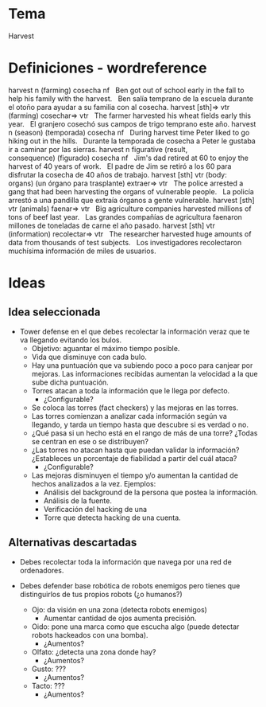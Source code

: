# Tema

Harvest

# Definiciones - wordreference

harvest n	(farming)	cosecha nf
 	Ben got out of school early in the fall to help his family with the harvest.
 	Ben salía temprano de la escuela durante el otoño para ayudar a su familia con al cosecha.
harvest [sth]⇒ vtr	(farming)	cosechar⇒ vtr
 	The farmer harvested his wheat fields early this year.
 	El granjero cosechó sus campos de trigo temprano este año.
harvest n	(season) (temporada)	cosecha nf
 	During harvest time Peter liked to go hiking out in the hills.
 	Durante la temporada de cosecha a Peter le gustaba ir a caminar por las sierras.
harvest n	figurative (result, consequence) (figurado)	cosecha nf
 	Jim's dad retired at 60 to enjoy the harvest of 40 years of work.
 	El padre de Jim se retiró a los 60 para disfrutar la cosecha de 40 años de trabajo.
harvest [sth] vtr	(body: organs) (un órgano para trasplante)	extraer⇒ vtr
 	The police arrested a gang that had been harvesting the organs of vulnerable people.
 	La policía arrestó a una pandilla que extraía órganos a gente vulnerable.
harvest [sth] vtr	(animals)	faenar⇒ vtr
 	Big agriculture companies harvested millions of tons of beef last year.
 	Las grandes compañías de agricultura faenaron millones de toneladas de carne el año pasado.
harvest [sth] vtr	(information)	recolectar⇒ vtr
 	The researcher harvested huge amounts of data from thousands of test subjects.
 	Los investigadores recolectaron muchísima información de miles de usuarios.

# Ideas

## Idea seleccionada

- Tower defense en el que debes recolectar la información veraz que te va llegando evitando los bulos.
    - Objetivo: aguantar el máximo tiempo posible.
    - Vida que disminuye con cada bulo.
    - Hay una puntuación que va subiendo poco a poco para canjear por mejoras. Las informaciones recibidas aumentan la velocidad a la que sube dicha puntuación.
    - Torres atacan a toda la información que le llega por defecto.
        - ¿Configurable?
    - Se coloca las torres (fact checkers) y las mejoras en las torres.
    - Las torres comienzan a analizar cada información según va llegando, y tarda un tiempo hasta que descubre si es verdad o no.
    - ¿Qué pasa si un hecho está en el rango de más de una torre? ¿Todas se centran en ese o se distribuyen?
    - ¿Las torres no atacan hasta que puedan validar la información? ¿Estableces un porcentaje de fiabilidad a partir del cuál ataca?
        - ¿Configurable?
    - Las mejoras disminuyen el tiempo y/o aumentan la cantidad de hechos analizados a la vez. Ejemplos:
        - Análisis del background de la persona que postea la información.
        - Análisis de la fuente.
        - Verificación del hacking de una 
        - Torre que detecta hacking de una cuenta.

## Alternativas descartadas

- Debes recolectar toda la información que navega por una red de ordenadores.

- Debes defender base robótica de robots enemigos pero tienes que distinguirlos de tus propios robots (¿o humanos?)
    - Ojo: da visión en una zona (detecta robots enemigos)
        - Aumentar cantidad de ojos aumenta precisión.
    - Oido: pone una marca como que escucha algo (puede detectar robots hackeados con una bomba).
        - ¿Aumentos?
    - Olfato: ¿detecta una zona donde hay?
        - ¿Aumentos?
    - Gusto: ???
        - ¿Aumentos?
    - Tacto: ???
        - ¿Aumentos?
